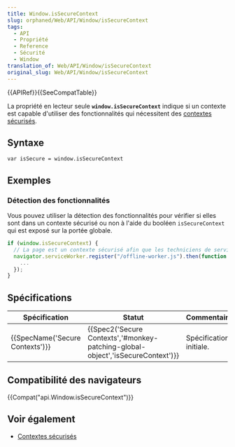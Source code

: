 ```yaml
---
title: Window.isSecureContext
slug: orphaned/Web/API/Window/isSecureContext
tags:
  - API
  - Propriété
  - Reference
  - Sécurité
  - Window
translation_of: Web/API/Window/isSecureContext
original_slug: Web/API/Window/isSecureContext
---
```

{{APIRef}}{{SeeCompatTable}}

La propriété en lecteur seule **`window.isSecureContext`** indique si un contexte est capable d'utiliser des fonctionnalités qui nécessitent des [contextes sécurisés](/en-US/docs/Web/Security/Secure_Contexts).

## Syntaxe

    var isSecure = window.isSecureContext

## Exemples

### Détection des fonctionnalités

Vous pouvez utiliser la détection des fonctionnalités pour vérifier si elles sont dans un contexte sécurisé ou non à l'aide du booléen `isSecureContext` qui est exposé sur la portée globale.

```js
if (window.isSecureContext) {
  // La page est un contexte sécurisé afin que les techniciens de service soient désormais disponibles
  navigator.serviceWorker.register("/offline-worker.js").then(function () {
    ...
  });
}
```

## Spécifications

| Spécification                            | Statut                                                                                                   | Commentaire             |
| ---------------------------------------- | -------------------------------------------------------------------------------------------------------- | ----------------------- |
| {{SpecName('Secure Contexts')}} | {{Spec2('Secure Contexts','#monkey-patching-global-object','isSecureContext')}} | Spécification initiale. |

## Compatibilité des navigateurs

{{Compat("api.Window.isSecureContext")}}

## Voir également

- [Contextes sécurisés](/en-US/docs/Web/Security/Secure_Contexts)
